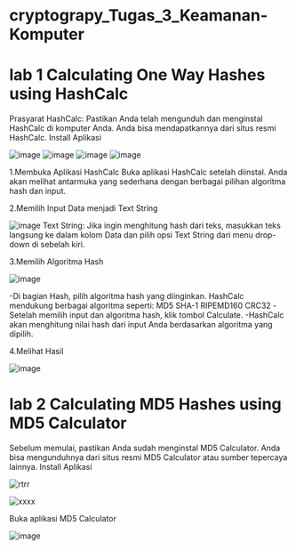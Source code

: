 # cryptograpy_Tugas_3_Keamanan-Komputer

# lab 1 Calculating One Way Hashes using HashCalc
Prasyarat
HashCalc: Pastikan Anda telah mengunduh dan menginstal HashCalc di komputer Anda. Anda bisa mendapatkannya dari situs resmi HashCalc.
Install Aplikasi

![image](https://github.com/user-attachments/assets/b240a934-a14d-425b-b3ce-4c5094e684ac)
![image](https://github.com/user-attachments/assets/db3ab2c6-e28e-4cfc-9426-86ccca7bd21a)
![image](https://github.com/user-attachments/assets/996e7dcc-bc16-4fab-899b-84d701c0365a)
![image](https://github.com/user-attachments/assets/e250a8fb-d3bc-47fc-9210-8cd5780a64e4)

 1.Membuka Aplikasi HashCalc
   Buka aplikasi HashCalc setelah diinstal.
   Anda akan melihat antarmuka yang sederhana dengan berbagai pilihan algoritma hash dan input.
 
 2.Memilih Input Data menjadi Text String
 
 ![image](https://github.com/user-attachments/assets/a082cbbe-658d-4293-ada4-bfd5797fc8e3)
  Text String: Jika ingin menghitung hash dari teks, masukkan teks langsung ke dalam kolom Data dan pilih opsi Text String dari menu drop-down di sebelah kiri.

3.Memilih Algoritma Hash

![image](https://github.com/user-attachments/assets/297ba2e7-52c0-49f0-9346-f1e82700a467)

  -Di bagian Hash, pilih algoritma hash yang diinginkan. HashCalc mendukung berbagai algoritma seperti:
    MD5
    SHA-1
    RIPEMD160
    CRC32
  -Setelah memilih input dan algoritma hash, klik tombol Calculate.
  -HashCalc akan menghitung nilai hash dari input Anda berdasarkan algoritma yang dipilih.

4.Melihat Hasil

![image](https://github.com/user-attachments/assets/b32a85d4-5d1b-43ba-a2f5-0e915e78b098)

# lab 2 Calculating MD5 Hashes using MD5 Calculator
Sebelum memulai, pastikan Anda sudah menginstal MD5 Calculator. Anda bisa mengunduhnya dari situs resmi MD5 Calculator atau sumber tepercaya lainnya.
Install Aplikasi

![rtrr](https://github.com/user-attachments/assets/7dbd2319-b2d5-42e1-ad30-63129235797c)

![xxxx](https://github.com/user-attachments/assets/d9caf02a-a53d-4b4e-9b3c-aee316d5e5bc)

Buka aplikasi MD5 Calculator

![image](https://github.com/user-attachments/assets/7434199f-a436-4880-b5cd-7a20c1c3ebcf)

